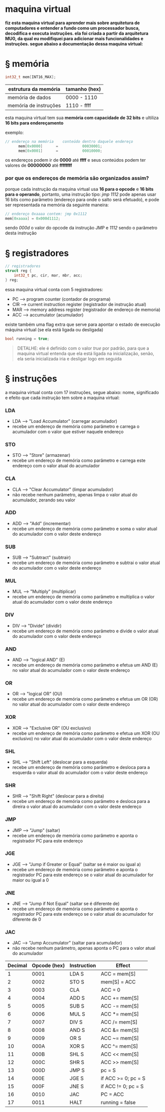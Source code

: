 # maquina virtual

**fiz esta maquina virtual para aprender mais sobre arquitetura de computadores e entender a fundo como um processador busca, decodifica e executa instruções. ela foi criada a partir da arquitetura MU0, da qual eu modifiquei para adicionar mais funcionalidades e instruções. segue abaixo a documentação dessa maquina virtual:**

# § memória

``` c
int32_t mem[INT16_MAX];
``` 

|  estrutura da memória  | tamanho (hex)  |
|------------------------|----------------|
| memória de dados       | 0000  - 1110   |
| memória de instruções  | 1110  - ffff   |

esta maquina virtual tem sua **memória com capacidade de 32 bits** e ultiliza **16 bits para endereçamento**

exemplo:
``` c
// endereço na memória    conteúdo dentro daquele endereço
      mem[0x0000]      =           00030001;
      mem[0x0001]      =           00010000;
``` 
os endereços podem ir de **0000** até **ffff** e seus conteúdos podem ter valores de **00000000** até **ffffffff**

### por que os endereços de memória são organizados assim?

porque cada instrução da maquina virtual usa **16 para o opcode** e **16 bits para o operando**, portanto, uma instrução tipo: *jmp 1112* pode apenas usar 16 bits como parâmetro (endereço para onde o salto será efetuado), e pode ser representada na memória da seguinte maneira:

``` c
// endereço 0xaaaa contem: jmp 0x1112
mem[0xaaaa] = 0x000d1112;
``` 
sendo *000d* o valor do opcode da instrução JMP e *1112* sendo o parâmetro desta instrução

# § registradores 
``` c
// registradores
struct reg {
    int32_t pc, cir, mar, mbr, acc;
} reg;
```

essa maquina virtual conta com 5 registradores:

<ul>
    <li>PC --> program counter (contador de programa)</li>
    <li>CIR --> current instruction register (registrador de instrução atual)</li>
    <li>MAR --> memory address register (registrador de endereço de memoria)</li>
    <li>ACC --> accumulator (acumulador)</li>
</ul>

existe também uma flag extra que serve para apontar o estado de execução máquina virtual (se ela está ligada ou desligada)
``` c
bool running = true;
```
>  DETALHE: ele é definido com o valor *true* por padrão, para que a maquina virtual entenda que ela está ligada na inicialização, senão, ela seria inicializada iria e desligar logo em seguida 

# § instruções 

a maquina virtual conta com 17 instruções, segue abaixo: nome, significado e efeito que cada instrução tem sobre a maquina virtual:

### LDA
- LDA --> "Load Accumulator" (carregar acumulador)
- recebe um endereço de memória como parâmetro e carrega o acumulador com o valor que estiver naquele endereço 
### STO
- STO --> "Store" (armazenar)
- recebe um endereço de memória como parâmetro e carrega este endereço com o valor atual do acumulador 
### CLA
- CLA --> "Clear Accumulator" (limpar acumulador)
- não recebe nenhum parâmetro, apenas limpa o valor atual do acumulador, zerando seu valor

### ADD
- ADD --> "Add" (incrementar)
- recebe um endereço de memória como parâmetro e soma o valor atual do acumulador com o valor deste endereço 
### SUB
- SUB --> "Subtract" (subtrair)
- recebe um endereço de memória como parâmetro e subtrai o valor atual do acumulador com o valor deste endereço
### MUL
- MUL --> "Multiply" (multiplicar)
- recebe um endereço de memória como parâmetro e multiplica o valor atual do acumulador com o valor deste endereço
### DIV
- DIV --> "Divide" (dividir)
- recebe um endereço de memória como parâmetro e divide o valor atual do acumulador com o valor deste endereço

### AND
- AND --> "logical AND" (E)
- recebe um endereço de memória como parâmetro e efetua um AND (E) no valor atual do acumulador com o valor deste endereço 
### OR
- OR --> "logical OR" (OU)
- recebe um endereço de memória como parâmetro e efetua um OR (OR) no valor atual do acumulador com o valor deste endereço 
### XOR
- XOR --> "Exclusive OR" (OU exclusivo)
- recebe um endereço de memória como parâmetro e efetua um XOR (OU exclusivo) no valor atual do acumulador com o valor deste endereço 

### SHL
- SHL --> "Shift Left" (deslocar para a esquerda)
- recebe um endereço de memória como parâmetro e desloca para a esquerda o valor atual do acumulador com o valor deste endereço
### SHR
- SHR --> "Shift Right" (deslocar para a direita)
- recebe um endereço de memória como parâmetro e desloca para a direira o valor atual do acumulador com o valor deste endereço 

### JMP
- JMP --> "Jump" (saltar)
- recebe um endereço de memória como parâmetro e aponta o registrador PC para este endereço
### JGE
- JGE --> "Jump if Greater or Equal" (saltar se é maior ou igual a)
- recebe um endereço de memória como parâmetro e aponta o registrador PC para este endereço se o valor atual do acumulador for maior ou igual a 0
### JNE
- JNE --> "Jump if Not Equal" (saltar se é diferente de)
- recebe um endereço de memória como parâmetro e aponta o registrador PC para este endereço se o valor atual do acumulador for diferente de 0
### JAC
- JAC --> "Jump Accumulator" (saltar para acumulador)
- não recebe nenhum parâmetro, apenas aponta o PC para o valor atual do acumulador

| Decimal | Opcode (hex) | Instruction | Effect                           |
|---------|--------------|-------------|----------------------------------|
| 1       | 0001         | LDA S       | ACC = mem[S]                     |
| 2       | 0002         | STO S       | mem[S] = ACC                     |
| 3       | 0003         | CLA         | ACC = 0                          |
| 4       | 0004         | ADD S       | ACC += mem[S]                    |
| 5       | 0005         | SUB S       | ACC -= mem[S]                    |
| 6       | 0006         | MUL S       | ACC *= mem[S]                    |
| 7       | 0007         | DIV S       | ACC /= mem[S]                    |
| 8       | 0008         | AND S       | ACC &= mem[S]                    |
| 9       | 0009         | OR S        | ACC ~= mem[S]                    |
| 10      | 000A         | XOR S       | ACC ^= mem[S]                    |
| 11      | 000B         | SHL S       | ACC << mem[S]                    |
| 12      | 000C         | SHR S       | ACC >> mem[S]                    |
| 13      | 000D         | JMP S       | pc = S                           |
| 14      | 000E         | JGE S       | if ACC >= 0; pc = S              |
| 15      | 000F         | JNE S       | if ACC != 0; pc = S              |
| 16      | 0010         | JAC         | PC = ACC                         |
| 17      | 0011         | HALT        | running = false                  |
